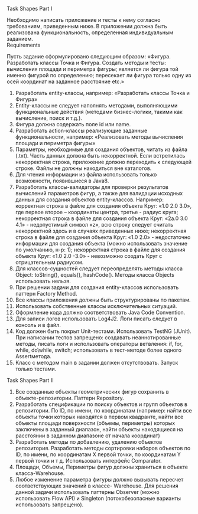 Task Shapes Part I

Необходимо написать приложение и тесты к нему согласно требованиям, приведенным ниже. В приложении должна быть реализована функциональность, определенная индивидуальным заданием.  
Requirements 

Пусть задание сформулировано следующим образом: «Фигура. Разработать классы Точка и Фигура. Создать методы и тесты: вычисления площади и периметра фигуры; является ли фигура той именно фигурой по определению; пересекает ли фигура только одну из осей координат на заданное расстояние etc.»  

1) Разработать entity-классы, например: «Разработать классы Точка и Фигура» 
2) Entity-классы не следует наполнять методами, выполняющими функциональные действия (методами бизнес-логики, такими как вычисление, поиск и т.д.). 
3) Фигура должна содержать поле id или name. 
4) Разработать action-классы реализующие заданные функциональности, например: «Реализовать методы вычисления площади и периметра фигуры» 
5) Параметры, необходимые для создания объектов, читать из файла (.txt). Часть данных должна быть некорректной. Если встретилась некорректная строка, приложение должно переходить к следующей строке. Файлы не должны находиться вне каталогов. 
6) Для чтения информации из файла использовать только возможности, появившиеся в Java8. 
7) Разработать классы-валидаторы для проверки результатов вычислений параметров фигур, а также для валидации исходных данных для создания объектов entity-классов. Например: корректная строка в файле для создания объекта Круг: «1.0 2.0 3.0», где первое второе – координаты центра, третье - радиус круга; некорректная строка в файле для создания объекта Круг: «2a.0 3.0 4.1» - недопустимый символ «z», всю строку следует считать некорректной здесь и в случаях приведенных ниже; некорректная строка в файле для создания объекта Круг: «1.0 2.0» - недостаточно информации для создания объекта (можно использовать значение по умолчанию, н-р: 1); некорректная строка в файле для создания объекта Круг: «1.0 2.0 -3.0» - невозможно создать Круг с отрицательным радиусом. 
8) Для классов-сущностей следует переопределять методы класса Object: toString(), equals(), hashCode(). Методы класса Objects использовать нельзя. 
9) При решении задачи для создания entity-классов использовать паттерн Factory Method. 
10) Все классы приложения должны быть структурированы по пакетам. 
11) Использовать собственные классы исключительных ситуаций.
12) Оформление кода должно соответствовать Java Code Convention. 
13) Для записи логов использовать Log4J2. Логи писать следует в консоль и в файл. 
14) Код должен быть покрыт Unit-тестами. Использовать TestNG (JUnit). При написании тестов запрещено: создавать неаннотированные методы, писать логи и использовать операторы ветвления: if, for, while, do\while, switch; использовать в тест-методе более одного Assertметода. 
15) Класс с методом main в задании должен отсутствовать. Запуск только тестами. 

Task Shapes Part II 
1) Все созданные объекты геометрических фигур сохранить в объекте-репозитории. Паттерн Repository.
2) Разработать спецификации по поиску объектов и групп объектов в репозитории. По ID, по имени, по координатам (например: найти все объекты точки которых находятся в первом квадранте, найти все объекты площади поверхности (объемы, периметры) которых заключены в заданный диапазон, найти объекты находящиеся на расстоянии в заданном диапазоне от начала координат)
3) Разработать методы по добавлению, удалению объектов репозитория. Разработать методы сортировки наборов объектов по ID, по имени, по координатам Х первой точки, по координатам Y первой точки и т д. Использовать интерфейс Comparator.  
4) Площади, Объемы, Периметры фигур должны храниться в объекте класса-Warehouse.  
5) Любое изменение параметра фигуры должно вызывать пересчет соответствующих значений в классе- Warehouse.  Для решения данной задачи использовать паттерны Observer (можно использовать Flow API)  и Singleton (потокобезопасные варианты использовать запрещено).
